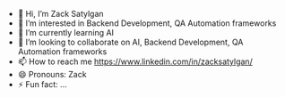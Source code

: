 - 👋 Hi, I’m Zack Satylgan
- 👀 I’m interested in Backend Development, QA Automation frameworks
- 🌱 I’m currently learning AI
- 💞️ I’m looking to collaborate on AI, Backend Development, QA Automation frameworks
- 📫 How to reach me https://www.linkedin.com/in/zacksatylgan/
- 😄 Pronouns: Zack
- ⚡ Fun fact: ...

<!---
Hi there! I'm Zack Satylgan, Lead SDET at Morgan Stanley, where I lead a team of dedicated professionals in ensuring the quality and reliability of our software solutions.

--->
